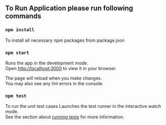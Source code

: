 ## To Run Application please run following commands


### `npm install`

To install all necessary npm packages from package.json

### `npm start`

Runs the app in the development mode.\
Open [http://localhost:3000](http://localhost:3000) to view it in your browser.

The page will reload when you make changes.\
You may also see any lint errors in the console.

### `npm test`

To run the unit test cases 
Launches the test runner in the interactive watch mode.\
See the section about [running tests](https://facebook.github.io/create-react-app/docs/running-tests) for more information.